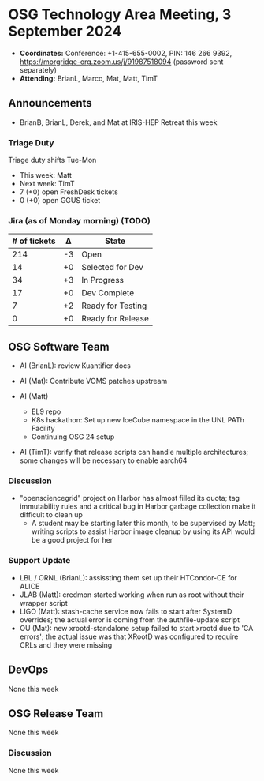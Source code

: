 # OSG Technology Area Meeting, 3 September 2024

-   **Coordinates:** Conference: +1-415-655-0002, PIN: 146 266 9392,
    <https://morgridge-org.zoom.us/j/91987518094> (password sent separately)
-   **Attending:** BrianL, Marco, Mat, Matt, TimT

## Announcements

-   BrianB, BrianL, Derek, and Mat at IRIS-HEP Retreat this week

### Triage Duty

Triage duty shifts Tue-Mon

-   This week: Matt
-   Next week: TimT
-   7 (+0) open FreshDesk tickets
-   0 (+0) open GGUS ticket

### Jira (as of Monday morning) (TODO)

| # of tickets | &Delta; | State             |
|--------------|---------|-------------------|
| 214          | -3      | Open              |
| 14           | +0      | Selected for Dev  |
| 34           | +3      | In Progress       |
| 17           | +0      | Dev Complete      |
| 7            | +2      | Ready for Testing |
| 0            | +0      | Ready for Release |

## OSG Software Team

-   AI (BrianL): review Kuantifier docs

-   AI (Mat): Contribute VOMS patches upstream

-   AI (Matt)
    - EL9 repo
    - K8s hackathon: Set up new IceCube namespace in the UNL PATh Facility
    - Continuing OSG 24 setup

-   AI (TimT): verify that release scripts can handle multiple architectures;
    some changes will be necessary to enable aarch64

### Discussion

-   "opensciencegrid" project on Harbor has almost filled its quota;
    tag immutability rules and a critical bug in Harbor garbage collection make it difficult to clean up
    -   A student may be starting later this month, to be supervised by Matt;
        writing scripts to assist Harbor image cleanup by using its API would be a good project for her

### Support Update

-   LBL / ORNL (BrianL): assissting them set up their HTCondor-CE for ALICE
-   JLAB (Matt): credmon started working when run as root without their wrapper script
-   LIGO (Matt): stash-cache service now fails to start after SystemD overrides;
    the actual error is coming from the authfile-update script
-   OU (Mat): new xrootd-standalone setup failed to start xrootd due to 'CA errors';
    the actual issue was that XRootD was configured to require CRLs and they were missing

## DevOps

None this week

## OSG Release Team

None this week

### Discussion

None this week
